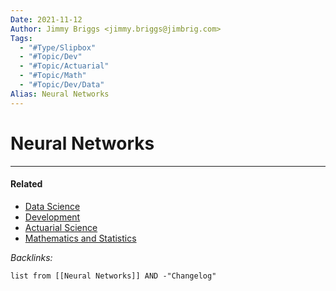 ```yaml
---
Date: 2021-11-12
Author: Jimmy Briggs <jimmy.briggs@jimbrig.com>
Tags:
  - "#Type/Slipbox"
  - "#Topic/Dev"
  - "#Topic/Actuarial"
  - "#Topic/Math"
  - "#Topic/Dev/Data"
Alias: Neural Networks
---
```


# Neural Networks

---

#### Related

* [Data Science](../MOCs/Data%20Science.md)
* [Development](../MOCs/Development.md)
* [Actuarial Science](../MOCs/Actuarial%20Science.md)
* [Mathematics and Statistics](../MOCs/Mathematics%20and%20Statistics.md)

*Backlinks:*

````dataview
list from [[Neural Networks]] AND -"Changelog"
````
